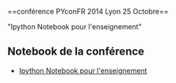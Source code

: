 ==conférence PYconFR 2014 Lyon 25 Octobre==

"Ipython Notebook pour l'enseignement"

Notebook de la conférence
-------------

* [Ipython Notebook pour l'enseignement](http://nbviewer.ipython.org/github/mbuffat/PYconFR2014/blob/master/PYconFR2014.ipynb)

